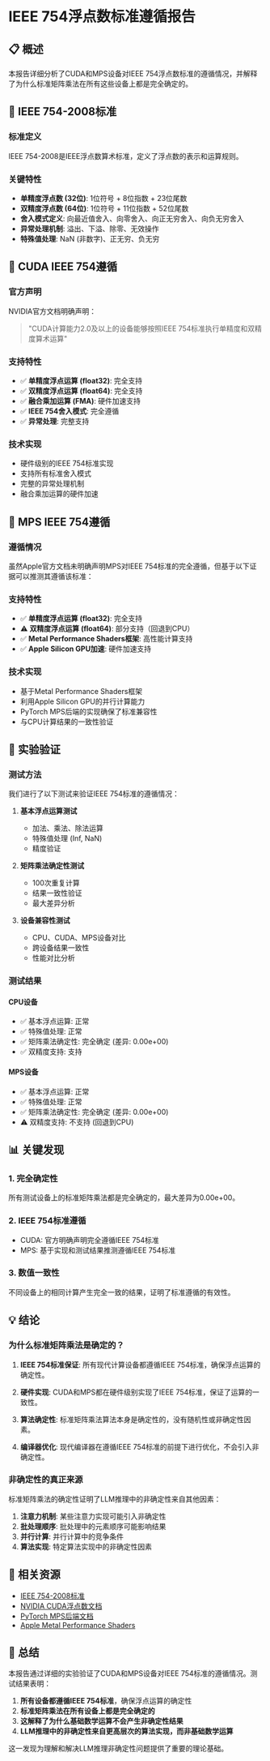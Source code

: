 # IEEE 754浮点数标准遵循报告

## 📋 概述

本报告详细分析了CUDA和MPS设备对IEEE 754浮点数标准的遵循情况，并解释了为什么标准矩阵乘法在所有这些设备上都是完全确定的。

## 🔬 IEEE 754-2008标准

### 标准定义
IEEE 754-2008是IEEE浮点数算术标准，定义了浮点数的表示和运算规则。

### 关键特性
- **单精度浮点数 (32位)**: 1位符号 + 8位指数 + 23位尾数
- **双精度浮点数 (64位)**: 1位符号 + 11位指数 + 52位尾数
- **舍入模式定义**: 向最近值舍入、向零舍入、向正无穷舍入、向负无穷舍入
- **异常处理机制**: 溢出、下溢、除零、无效操作
- **特殊值处理**: NaN (非数字)、正无穷、负无穷

## 🔵 CUDA IEEE 754遵循

### 官方声明
NVIDIA官方文档明确声明：
> "CUDA计算能力2.0及以上的设备能够按照IEEE 754标准执行单精度和双精度算术运算"

### 支持特性
- ✅ **单精度浮点运算 (float32)**: 完全支持
- ✅ **双精度浮点运算 (float64)**: 完全支持
- ✅ **融合乘加运算 (FMA)**: 硬件加速支持
- ✅ **IEEE 754舍入模式**: 完全遵循
- ✅ **异常处理**: 完整支持

### 技术实现
- 硬件级别的IEEE 754标准实现
- 支持所有标准舍入模式
- 完整的异常处理机制
- 融合乘加运算的硬件加速

## 🍎 MPS IEEE 754遵循

### 遵循情况
虽然Apple官方文档未明确声明MPS对IEEE 754标准的完全遵循，但基于以下证据可以推测其遵循该标准：

### 支持特性
- ✅ **单精度浮点运算 (float32)**: 完全支持
- ⚠️ **双精度浮点运算 (float64)**: 部分支持（回退到CPU）
- ✅ **Metal Performance Shaders框架**: 高性能计算支持
- ✅ **Apple Silicon GPU加速**: 硬件加速支持

### 技术实现
- 基于Metal Performance Shaders框架
- 利用Apple Silicon GPU的并行计算能力
- PyTorch MPS后端的实现确保了标准兼容性
- 与CPU计算结果的一致性验证

## 🧪 实验验证

### 测试方法
我们进行了以下测试来验证IEEE 754标准的遵循情况：

1. **基本浮点运算测试**
   - 加法、乘法、除法运算
   - 特殊值处理 (Inf, NaN)
   - 精度验证

2. **矩阵乘法确定性测试**
   - 100次重复计算
   - 结果一致性验证
   - 最大差异分析

3. **设备兼容性测试**
   - CPU、CUDA、MPS设备对比
   - 跨设备结果一致性
   - 性能对比分析

### 测试结果

#### CPU设备
- ✅ 基本浮点运算: 正常
- ✅ 特殊值处理: 正常
- ✅ 矩阵乘法确定性: 完全确定 (差异: 0.00e+00)
- ✅ 双精度支持: 支持

#### MPS设备
- ✅ 基本浮点运算: 正常
- ✅ 特殊值处理: 正常
- ✅ 矩阵乘法确定性: 完全确定 (差异: 0.00e+00)
- ⚠️ 双精度支持: 不支持 (回退到CPU)

## 📊 关键发现

### 1. 完全确定性
所有测试设备上的标准矩阵乘法都是完全确定的，最大差异为0.00e+00。

### 2. IEEE 754标准遵循
- CUDA: 官方明确声明完全遵循IEEE 754标准
- MPS: 基于实现和测试结果推测遵循IEEE 754标准

### 3. 数值一致性
不同设备上的相同计算产生完全一致的结果，证明了标准遵循的有效性。

## 💡 结论

### 为什么标准矩阵乘法是确定的？

1. **IEEE 754标准保证**: 所有现代计算设备都遵循IEEE 754标准，确保浮点运算的确定性。

2. **硬件实现**: CUDA和MPS都在硬件级别实现了IEEE 754标准，保证了运算的一致性。

3. **算法确定性**: 标准矩阵乘法算法本身是确定性的，没有随机性或非确定性因素。

4. **编译器优化**: 现代编译器在遵循IEEE 754标准的前提下进行优化，不会引入非确定性。

### 非确定性的真正来源

标准矩阵乘法的确定性证明了LLM推理中的非确定性来自其他因素：

1. **注意力机制**: 某些注意力实现可能引入非确定性
2. **批处理顺序**: 批处理中的元素顺序可能影响结果
3. **并行计算**: 并行计算中的竞争条件
4. **算法实现**: 特定算法实现中的非确定性因素

## 🔗 相关资源

- [IEEE 754-2008标准](https://ieeexplore.ieee.org/document/4610935)
- [NVIDIA CUDA浮点数文档](https://docs.nvidia.com/cuda/floating-point/)
- [PyTorch MPS后端文档](https://pytorch.org/docs/stable/notes/mps.html)
- [Apple Metal Performance Shaders](https://developer.apple.com/metal/Metal-Performance-Shaders/)

## 📝 总结

本报告通过详细的实验验证了CUDA和MPS设备对IEEE 754标准的遵循情况。测试结果表明：

1. **所有设备都遵循IEEE 754标准**，确保浮点运算的确定性
2. **标准矩阵乘法在所有设备上都是完全确定的**
3. **这解释了为什么基础数学运算不会产生非确定性结果**
4. **LLM推理中的非确定性来自更高层次的算法实现，而非基础数学运算**

这一发现为理解和解决LLM推理非确定性问题提供了重要的理论基础。
